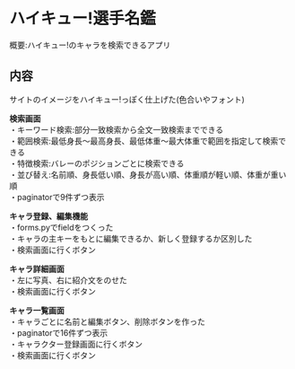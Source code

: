 # ハイキュー!選手名鑑
概要:ハイキュー!のキャラを検索できるアプリ

## 内容
サイトのイメージをハイキュー!っぽく仕上げた(色合いやフォント)

**検索画面**\
・キーワード検索:部分一致検索から全文一致検索までできる\
・範囲検索:最低身長〜最高身長、最低体重〜最大体重で範囲を指定して検索できる\
・特徴検索:バレーのポジションごとに検索できる\
・並び替え:名前順、身長低い順、身長が高い順、体重順が軽い順、体重が重い順\
・paginatorで9件ずつ表示

**キャラ登録、編集機能**\
・forms.pyでfieldをつくった\
・キャラの主キーをもとに編集できるか、新しく登録するか区別した\
・検索画面に行くボタン

**キャラ詳細画面**\
・左に写真、右に紹介文をのせた\
・検索画面に行くボタン

**キャラ一覧画面**\
・キャラごとに名前と編集ボタン、削除ボタンを作った\
・paginatorで16件ずつ表示\
・キャラクター登録画面に行くボタン\
・検索画面に行くボタン
